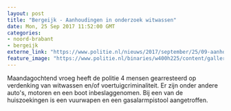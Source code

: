 ```yaml
---
layout: post
title: "Bergeijk - Aanhoudingen in onderzoek witwassen"
date: Mon, 25 Sep 2017 11:52:00 GMT
categories: 
- noord-brabant 
- bergeijk 
externe_link: "https://www.politie.nl/nieuws/2017/september/25/09-aanhoudingen-in-onderzoek-witwassen.html"
feature_image: "https://www.politie.nl/binaries/w400h225/content/gallery/politie/nieuws/2017/september/09-ob/bergeijk.jpg"
---
```


Maandagochtend vroeg heeft de politie 4 mensen gearresteerd op verdenking van witwassen en/of voertuigcriminaliteit. Er zijn onder andere auto's, motoren en een boot inbeslaggenomen. Bij een van de huiszoekingen is een vuurwapen en een gasalarmpistool aangetroffen.
